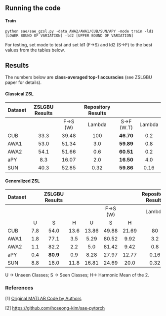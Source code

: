## Running the code

#### Train

```
python sae/sae_gzsl.py -data AWA2/AWA1/CUB/SUN/APY -mode train -ld1 [LOWER BOUND OF VARIATION] -ld2 [UPPER BOUND OF VARIATION]
```
For testing, set mode to test and set ld1 (F->S) and ld2 (S->F) to the best values from the tables below.

## Results

The numbers below are **class-averaged top-1 accuracies** (see ZSLGBU paper for details).

#### Classical ZSL

| Dataset | ZSLGBU Results || Repository Results                    |||
|---------|:--------------:|:--------:|:------:|:----------:|:-------:|
|         |                | F->S (W) | Lambda | S->F (W.T) | Lambda  |
| CUB     | 33.3           | 39.48    | 100    | **46.70**  | 0.2     |
| AWA1    | 53.0           | 51.34    | 3.0    | **59.89**  | 0.8     |
| AWA2    | 54.1           | 51.66    | 0.6    | **60.51**  | 0.2     |
| aPY     | 8.3            | 16.07    | 2.0    | **16.50**  | 4.0     |
| SUN     | 40.3           | 52.85    | 0.32   | **59.86**  | 0.16    |

#### Generalized ZSL

|Dataset ||ZSLGBU Results       |||||Repository Results      |||||
|--------|:-----:|:-----:|:-----:|:-:|:-:|:-:|:-:|:-:|:-:|:-:|:-:|
|        |       |       |       ||F->S (W)  || Lambda ||S->F (W.T)  || Lambda  |
|        | U     | S     | H     | U | S | H  |        | U | S | H    |         |
| CUB    | 7.8 | 54.0 | 13.6 | 13.86 | 49.88 | 21.69 | 80 | **15.72** | **57.02** | **24.64** | 0.2 |
| AWA1   | 1.8 | 77.1 | 3.5 | 5.29 | 80.52 | 9.92 | 3.2 | **14.72** | **82.93** | **25.0** | 0.8 |
| AWA2   | 1.1 | 82.2 | 2.2 | 5.0 | 81.42 | 9.42 | 0.8 | **12.86** | **87.20** | **22.41** | 0.2 |
| aPY    | 0.4 | **80.9** | 0.9 | 8.28 | 27.97 | 12.77 | 0.16 | **9.48** | 56.62 | **16.24** | 2.56 |
| SUN    | 8.8 | 18.0 | 11.8 | 16.81 | 24.69 | 20.0 | 0.32 | **19.03** | **31.20** | **23.64** | 0.08 |

U -> Unseen Classes; S -> Seen Classes; H-> Harmonic Mean of the 2.

### References

[1] [Original MATLAB Code by Authors](https://github.com/Elyorcv/SAE)

[2] https://github.com/hoseong-kim/sae-pytorch